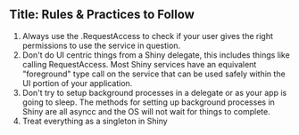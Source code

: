 Title: Rules & Practices to Follow
---

1. Always use the <TheShinyService>.RequestAccess to check if your user gives the right permissions to use the service in question. 
2. Don't do UI centric things from a Shiny delegate, this includes things like calling RequestAccess.  Most Shiny services have an equivalent "foreground" type call on the service that can be used safely within the UI portion of your application.
3. Don't try to setup background processes in a delegate or as your app is going to sleep.  The methods for setting up background processes in Shiny are all asyncc and the OS will not wait for things to complete.  
4. Treat everything as a singleton in Shiny